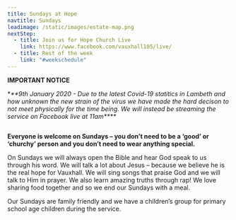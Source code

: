 ```yaml
---
title: Sundays at Hope
navtitle: Sundays
leadimage: /static/images/estate-map.png
nextStep:
  - title: Join us for Hope Church Live
    link: https://www.facebook.com/vauxhall105/live/
  - title: Rest of the week
    link: "#weekschedule"
---
```

**IMPORTANT NOTICE**

**\*\***9th January 2020 - Due to the latest Covid-19 statitics in Lambeth and how unknown the new strain of the virus we have made the hard decison to not meet physically for the time being. We will instead be streaming the service on Facebook live at 11am*\*\*\*\***

![]()

**Everyone is welcome on Sundays – you don’t need to be a ‘good’ or ‘churchy’ person and you don’t need to wear anything special.**

On Sundays we will always open the Bible and hear God speak to us through his word. We will talk a lot about Jesus – because we believe he is the real hope for Vauxhall. We will sing songs that praise God and we will talk to Him in prayer. We also learn amazing truths through rap! We love sharing food together and so we end our Sundays with a meal.

Our Sundays are family friendly and we have a children’s group for primary school age children during the service.